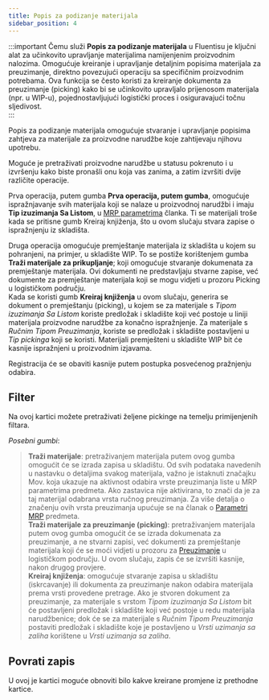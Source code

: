 ```yaml
---
title: Popis za podizanje materijala
sidebar_position: 4
---
```


:::important Čemu služi
**Popis za podizanje materijala** u Fluentisu je ključni alat za učinkovito upravljanje materijalima namijenjenim proizvodnim nalozima. Omogućuje kreiranje i upravljanje detaljnim popisima materijala za preuzimanje, direktno povezujući operaciju sa specifičnim proizvodnim potrebama. Ova funkcija se često koristi za kreiranje dokumenta za preuzimanje (picking) kako bi se učinkovito upravljalo prijenosom materijala (npr. u WIP-u), pojednostavljujući logistički proces i osiguravajući točnu sljedivost.  
:::

Popis za podizanje materijala omogućuje stvaranje i upravljanje popisima zahtjeva za materijale za proizvodne narudžbe koje zahtijevaju njihovu upotrebu.  

Moguće je pretraživati proizvodne narudžbe u statusu pokrenuto i u izvršenju kako biste pronašli onu koja vas zanima, a zatim izvršiti dvije različite operacije.  

Prva operacija, putem gumba **Prva operacija, putem gumba**, omogućuje ispražnjavanje svih materijala koji se nalaze u proizvodnoj narudžbi i imaju **Tip izuzimanja Sa Listom**, u [MRP parametrima](/docs/configurations/parameters/production/mrp-parameters/search-mrp-parameters) članka. Ti se materijali troše kada se pritisne gumb Kreiraj knjiženja, što u ovom slučaju stvara zapise o ispražnjenju iz skladišta.            

Druga operacija omogućuje premještanje materijala iz skladišta u kojem su pohranjeni, na primjer, u skladište WIP. To se postiže korištenjem gumba **Traži materijale za prikupljanje**; koji omogućuje stvaranje dokumenata za premještanje materijala. Ovi dokumenti ne predstavljaju stvarne zapise, već dokumente za premještanje materijala koji se mogu vidjeti u prozoru Picking u logističkom području.                  
Kada se koristi gumb **Kreiraj knjiženja** u ovom slučaju, generira se dokument o premještanju (picking), u kojem se za materijale s *Tipom izuzimanja Sa Listom* koriste predložak i skladište koji već postoje u liniji materijala proizvodne narudžbe za konačno ispražnjenje. Za materijale s *Ručnim Tipom Preuzimanja*, koriste se predložak i skladište postavljeni u *Tip pickinga* koji se koristi. Materijali premješteni u skladište WIP bit će kasnije ispražnjeni u proizvodnim izjavama.

Registracija će se obaviti kasnije putem postupka posvećenog pražnjenju odabira.
       

## Filter 

Na ovoj kartici možete pretraživati željene pickinge na temelju primijenjenih filtara. 

*Posebni gumbi*:

> **Traži materijale**: pretraživanjem materijala putem ovog gumba omogućit će se izrada zapisa u skladištu. Od svih podataka navedenih u nastavku o detaljima svakog materijala, važno je istaknuti značajku Mov. koja ukazuje na aktivnost odabira vrste preuzimanja liste u MRP parametrima predmeta. Ako zastavica nije aktivirana, to znači da je za taj materijal odabrana vrsta ručnog preuzimanja. Za više detalja o značenju ovih vrsta preuzimanja upućuje se na članak o  [Parametri MRP](/docs/configurations/parameters/production/mrp-parameters/search-mrp-parameters) predmeta.     
> **Traži materijale za preuzimanje (picking)**: pretraživanjem materijala putem ovog gumba omogućit će se izrada dokumenata za preuzimanje, a ne stvarni zapisi, već dokumenti za premještanje materijala koji će se moći vidjeti u prozoru za [Preuzimanje](/docs/logistics/picking/search-picking) u logističkom području. U ovom slučaju, zapis će se izvršiti kasnije, nakon drugog provjere.  
> **Kreiraj knjiženja**: omogućuje stvaranje zapisa u skladištu (iskrcavanje) ili dokumenta za preuzimanje nakon odabira materijala prema vrsti provedene pretrage. 
Ako je stvoren dokument za preuzimanje, za materijale s vrstom *Tipom izuzimanja Sa Listom* bit će postavljeni predložak i skladište koji već postoje u redu materijala narudžbenice; dok će se za materijale s *Ručnim Tipom Preuzimanja* postaviti predložak i skladište koje je postavljeno u *Vrsti uzimanja sa zaliha* korištene u *Vrsti uzimanja sa zaliha*.

## Povrati zapis

U ovoj je kartici moguće obnoviti bilo kakve kreirane promjene iz prethodne kartice. 